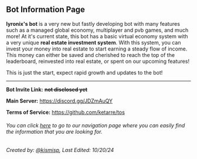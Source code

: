 ## Bot Information Page

**lyronix's bot** is a very new but fastly developing bot with many features such as a managed global economy, multiplayer and pvb games, and much more! At it's current state, this bot has a basic virtual economy system with a very unique **real estate investment system**. With this system, you can invest your money into real estate to start earning a steady flow of income. This money can either be saved and cherished to reach the top of the leaderboard, reinvested into real estate, or spent on our upcoming features! 

This is just the start, expect rapid growth and updates to the bot!

---

**Bot Invite Link:** ~~**not disclosed yet**~~

**Main Server:** https://discord.gg/JDZmAuQY

**Terms of Service:** https://github.com/ketarre/tos

###### You can click [here](https://github.com/ketarre/information/blob/main/pageNavigation.md) to go to our navigation page where you can easily find the information that you are looking for.

###### Created by: [@kismisp](https://discordapp.com/users/1206865169846632450), Last Edited: 10/20/24
